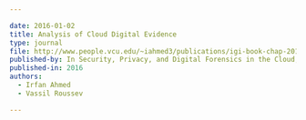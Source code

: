 ```yaml
---

date: 2016-01-02
title: Analysis of Cloud Digital Evidence
type: journal
file: http://www.people.vcu.edu/~iahmed3/publications/igi-book-chap-2017.pdf
published-by: In Security, Privacy, and Digital Forensics in the Cloud, L. Chen, and H. Takabi (Eds.) IGI Global
published-in: 2016
authors:
  - Irfan Ahmed
  - Vassil Roussev

---
```


